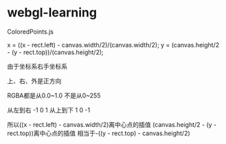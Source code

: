 # webgl-learning

ColoredPoints.js

x = ((x - rect.left) - canvas.width/2)/(canvas.width/2);
y = (canvas.height/2 - (y - rect.top))/(canvas.height/2);

由于坐标系右手坐标系

上、右、外是正方向

RGBA都是从0.0~1.0 不是从0~255

从左到右 -1 0 1
从上到下 1 0 -1

所以((x - rect.left) - canvas.width/2)离中心点的插值
(canvas.height/2 - (y - rect.top))离中心点的插值 相当于-((y - rect.top) - canvas.height/2)